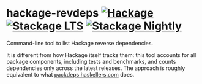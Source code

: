 # hackage-revdeps [![Hackage](http://img.shields.io/hackage/v/hackage-revdeps.svg)](https://hackage.haskell.org/package/hackage-revdeps) [![Stackage LTS](http://stackage.org/package/hackage-revdeps/badge/lts)](http://stackage.org/lts/package/hackage-revdeps) [![Stackage Nightly](http://stackage.org/package/hackage-revdeps/badge/nightly)](http://stackage.org/nightly/package/hackage-revdeps)

Command-line tool to list Hackage reverse dependencies.

It is different from how Hackage itself tracks them: this tool accounts for all package components, including tests and benchmarks, and counts dependencies only across the latest releases. The approach is roughly equivalent to what [packdeps.haskellers.com](https://packdeps.haskellers.com) does.
